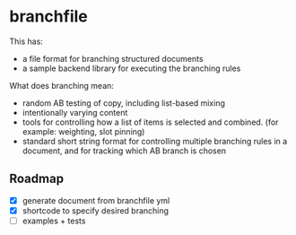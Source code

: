 # branchfile

This has:
- a file format for branching structured documents
- a sample backend library for executing the branching rules

What does branching mean:
- random AB testing of copy, including list-based mixing
- intentionally varying content
- tools for controlling how a list of items is selected and combined. (for example: weighting, slot pinning)
- standard short string format for controlling multiple branching rules in a document, and for tracking which AB branch is chosen

## Roadmap

- [x] generate document from branchfile yml
- [x] shortcode to specify desired branching
- [ ] examples + tests
